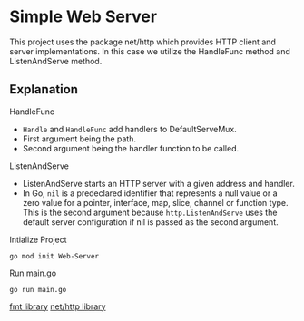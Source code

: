 # Simple Web Server
This project uses the package net/http which provides HTTP client and server implementations. In this case we utilize the HandleFunc method and ListenAndServe method.

## Explanation
HandleFunc
- `Handle` and `HandleFunc` add handlers to DefaultServeMux.
- First argument being the path.
- Second argument being the handler function to be called.

ListenAndServe
- ListenAndServe starts an HTTP server with a given address and handler. 
- In Go, `nil` is a predeclared identifier that represents a null value or a zero value for a pointer, interface, map, slice, channel or function type. This is the second argument because `http.ListenAndServe` uses the default server configuration if nil is passed as the second argument.
 
Intialize Project
```
go mod init Web-Server
```
Run main.go 
```
go run main.go
```

[fmt library](https://pkg.go.dev/fmt)
[net/http library](https://pkg.go.dev/net/http)
